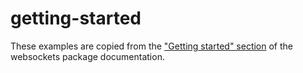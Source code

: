 # getting-started

These examples are copied from the ["Getting started" section](https://websockets.readthedocs.io/en/stable/intro/index.html) of the websockets package documentation.
